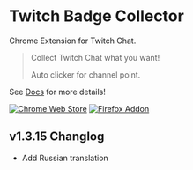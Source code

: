 # Twitch Badge Collector

Chrome Extension for Twitch Chat.

> Collect Twitch Chat what you want!
>
> Auto clicker for channel point.

See [Docs](https://tbc.bluewarn.dev/README_en.html) for more details!

[![Chrome Web Store](https://storage.googleapis.com/web-dev-uploads/image/WlD8wC6g8khYWPJUsQceQkhXSlv1/UV4C4ybeBTsZt43U4xis.png)](https://chrome.google.com/webstore/detail/twitch-badge-collector/gnkpenemgdhdckabddlbcjlhplmhlhoj)
[![Firefox Addon](https://ffp4g1ylyit3jdyti1hqcvtb-wpengine.netdna-ssl.com/addons/files/2015/11/get-the-addon.png)](https://addons.mozilla.org/ko/firefox/addon/twitch-badge-collector/)

## v1.3.15 Changlog
   - Add Russian translation
    
    
    
    


